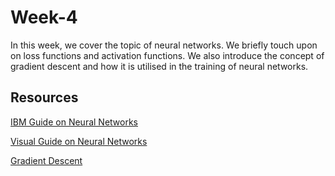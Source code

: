 # Week-4
In this week, we cover the topic of neural networks. We briefly touch upon on loss functions and activation functions. We also introduce the concept of gradient descent and how it is utilised in the training of neural networks.

## Resources

[IBM Guide on Neural Networks](https://www.ibm.com/in-en/cloud/learn/neural-networks) 

[Visual Guide on Neural Networks](https://youtu.be/aircAruvnKk)

[Gradient Descent](https://youtu.be/IHZwWFHWa-w)
